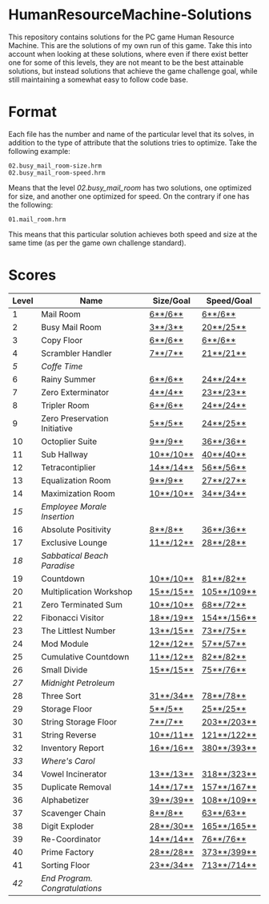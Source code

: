 # HumanResourceMachine-Solutions

This repository contains solutions for the PC game Human Resource Machine. This are the solutions of
my own run of this game. Take this into account when looking at these solutions, where even if there
exist better one for some of this levels, they are not meant to be the best attainable solutions,
but instead solutions that achieve the game challenge goal, while still maintaining a somewhat easy
to follow code base.


# Format

Each file has the number and name of the particular level that its solves, in addition to the type
of attribute that the solutions tries to optimize. Take the following example:

    02.busy_mail_room-size.hrm
    02.busy_mail_room-speed.hrm

Means that the level *02.busy_mail_room* has two solutions, one optimized for size, and another one
optimized for speed. On the contrary if one has the following:

    01.mail_room.hrm

This means that this particular solution achieves both speed and size at the same time (as per the
game own challenge standard).


# Scores

| Level | Name                           | Size/Goal                                                     | Speed/Goal                                                       |
|-------|--------------------------------|---------------------------------------------------------------|------------------------------------------------------------------|
| 1     | Mail Room                      | [6**/6**](solutions/01.mail_room.hrm)                         | [6**/6**](solutions/01.mail_room.hrm)                            |
| 2     | Busy Mail Room                 | [3**/3**](solutions/02.busy_mail_room-size.hrm)               | [20**/25**](solutions/02.busy_mail_room-speed.hrm)               |
| 3     | Copy Floor                     | [6**/6**](solutions/03.copy_floor.hrm)                        | [6**/6**](solutions/03.copy_floor.hrm)                           |
| 4     | Scrambler Handler              | [7**/7**](solutions/04.scrambler_handler.hrm)                 | [21**/21**](solutions/04.scrambler_handler.hrm)                  |
| *5*   | *Coffe Time*                   |                                                               |                                                                  |
| 6     | Rainy Summer                   | [6**/6**](solutions/06.rainy_summer.hrm)                      | [24**/24**](solutions/06.rainy_summer.hrm)                       |
| 7     | Zero Exterminator              | [4**/4**](solutions/07.zero_exterminator.hrm)                 | [23**/23**](solutions/07.zero_exterminator.hrm)                  |
| 8     | Tripler Room                   | [6**/6**](solutions/08.trypler_room.hrm)                      | [24**/24**](solutions/08.trypler_room.hrm)                       |
| 9     | Zero Preservation Initiative   | [5**/5**](solutions/09.zero_preservation_initiative-size.hrm) | [24**/25**](solutions/09.zero_preservation_initiative-speed.hrm) |
| 10    | Octoplier Suite                | [9**/9**](solutions/10.octoplier_suite.hrm)                   | [36**/36**](solutions/10.octoplier_suite.hrm)                    |
| 11    | Sub Hallway                    | [10**/10**](solutions/11.sub_hallway.hrm)                     | [40**/40**](solutions/11.sub_hallway.hrm)                        |
| 12    | Tetracontiplier                | [14**/14**](solutions/12.tetracontiplier.hrm)                 | [56**/56**](solutions/12.tetracontiplier.hrm)                    |
| 13    | Equalization Room              | [9**/9**](solutions/13.equalization_room-size.hrm)            | [27**/27**](solutions/13.equalization_room-speed.hrm)            |
| 14    | Maximization Room              | [10**/10**](solutions/14.maximization_room.hrm)               | [34**/34**](solutions/14.maximization_room.hrm)                  |
| *15*  | *Employee Morale Insertion*    |                                                               |                                                                  |
| 16    | Absolute Positivity            | [8**/8**](solutions/16.absolute_positivity-size.hrm)          | [36**/36**](solutions/16.absolute_positivity-speed.hrm)          |
| 17    | Exclusive Lounge               | [11**/12**](solutions/17.exclusive_lounge-size.hrm)           | [28**/28**](solutions/17.exclusive_lounge-speed.hrm)             |
| *18*  | *Sabbatical Beach Paradise*    |                                                               |                                                                  |
| 19    | Countdown                      | [10**/10**](solutions/19.countdown-size.hrm)                  | [81**/82**](solutions/19.countdown-speed.hrm)                    |
| 20    | Multiplication Workshop        | [15**/15**](solutions/20.multiplication_workshop-size.hrm)    | [105**/109**](solutions/20.multiplication_workshop-speed.hrm)    |
| 21    | Zero Terminated Sum            | [10**/10**](solutions/21.zero_terminated_sum.hrm)             | [68**/72**](solutions/21.zero_terminated_sum.hrm)                |
| 22    | Fibonacci Visitor              | [18**/19**](solutions/22.fibonacci_visitor.hrm)               | [154**/156**](solutions/22.fibonacci_visitor.hrm)                |
| 23    | The Littlest Number            | [13**/15**](solutions/23.the_littlest_number.hrm)             | [73**/75**](solutions/23.the_littlest_number.hrm)                |
| 24    | Mod Module                     | [12**/12**](solutions/24.mod_module.hrm)                      | [57**/57**](solutions/24.mod_module.hrm)                         |
| 25    | Cumulative Countdown           | [11**/12**](solutions/25.cumulative_countdown.hrm)            | [82**/82**](solutions/25.cumulative_countdown.hrm)               |
| 26    | Small Divide                   | [15**/15**](solutions/26.small_divide-size.hrm)               | [75**/76**](solutions/26.small_divide-speed.hrm)                 |
| *27*  | *Midnight Petroleum*           |                                                               |                                                                  |
| 28    | Three Sort                     | [31**/34**](solutions/28.three_sort-size.hrm)                 | [78**/78**](solutions/28.three_sort-speed.hrm)                   |
| 29    | Storage Floor                  | [5**/5**](solutions/29.storage_floor.hrm)                     | [25**/25**](solutions/29.storage_floor.hrm)                      |
| 30    | String Storage Floor           | [7**/7**](solutions/30.string_storage_floor.hrm)              | [203**/203**](solutions/30.string_storage_floor.hrm)             |
| 31    | String Reverse                 | [10**/11**](solutions/31.string_reverse.hrm)                  | [121**/122**](solutions/31.string_reverse.hrm)                   |
| 32    | Inventory Report               | [16**/16**](solutions/32.inventory_report.hrm)                | [380**/393**](solutions/32.inventory_report.hrm)                 |
| *33*  | *Where's Carol*                |                                                               |                                                                  |
| 34    | Vowel Incinerator              | [13**/13**](solutions/34.vowel_incinerator.hrm)               | [318**/323**](solutions/34.vowel_incinerator.hrm)                |
| 35    | Duplicate Removal              | [14**/17**](solutions/35.duplicate_removal-size.hrm)          | [157**/167**](solutions/35.duplicate_removal-speed.hrm)          |
| 36    | Alphabetizer                   | [39**/39**](solutions/36.alphabetizer.hrm)                    | [108**/109**](solutions/36.alphabetizer.hrm)                     |
| 37    | Scavenger Chain                | [8**/8**](solutions/37.scavenger_chain.hrm)                   | [63**/63**](solutions/37.scavenger_chain.hrm)                    |
| 38    | Digit Exploder                 | [28**/30**](solutions/38.digit_exploder-size.hrm)             | [165**/165**](solutions/38.digit_exploder-speed.hrm)             |
| 39    | Re-Coordinator                 | [14**/14**](solutions/39.re-coordinator.hrm)                  | [76**/76**](solutions/39.re-coordinator.hrm)                     |
| 40    | Prime Factory                  | [28**/28**](solutions/40.prime_factory-size.hrm)              | [373**/399**](solutions/40.prime_factory-speed.hrm)              |
| 41    | Sorting Floor                  | [23**/34**](solutions/41.sorting_floor.hrm)                   | [713**/714**](solutions/41.sorting_floor.hrm)                    |
| *42*  | *End Program. Congratulations* |                                                               |                                                                  |

